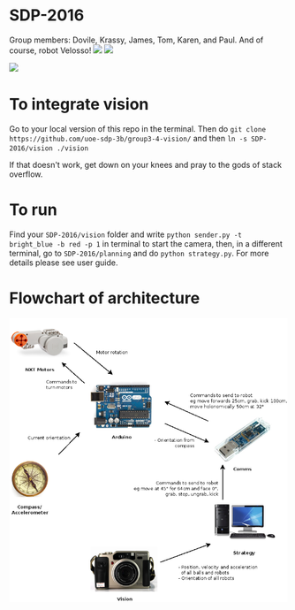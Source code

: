 # SDP-2016 

Group members: Dovile, Krassy, James, Tom, Karen, and Paul. And of course, robot Velosso!
![](/figures/catch.gif)
![](https://github.com/dovito/SDP_2016/blob/master/figures/kick.gif)

<img src="https://github.com/dovito/SDP_2016/blob/master/figures/kick.gif" width="300">

# To integrate vision
Go to your local version of this repo in the terminal. Then
do `git clone https://github.com/uoe-sdp-3b/group3-4-vision/`
and then `ln -s SDP-2016/vision ./vision`

If that doesn't work, get down on your knees and pray to the gods of stack overflow.

# To run
Find your `SDP-2016/vision` folder and write `python sender.py -t bright_blue -b red -p 1` in terminal to start the camera, then, in a different terminal, go to `SDP-2016/planning` and do `python strategy.py`. For more details please see user guide.

# Flowchart of architecture
![alt tag](https://github.com/dovito/SDP_2016/blob/master/figures/flowchart.png)


